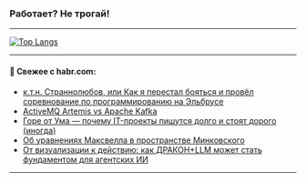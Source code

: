 ### Работает? Не трогай!

---
<!--
#### 🛠️ Technical stack:

![Java](https://img.shields.io/badge/Java-informational?logo=Oracle&style=flat&logoColor=white&color=FF4500)
![Kotlin](https://img.shields.io/badge/Kotlin-informational?logo=Kotlin&style=flat&logoColor=white&color=774D97)
![TS](https://img.shields.io/badge/TypeScript-informational?logo=typeScript&style=flat&logoColor=black&color=017acc)
![Python](https://img.shields.io/badge/Python-informational?logo=Python&style=flat&logoColor=black&color=ffdd54) <br>
![Spring](https://img.shields.io/badge/Spring-informational?logo=Spring&style=flat&logoColor=white&color=6DB33F) 
![SpringBoot](https://img.shields.io/badge/SpringBoot-informational?logo=SpringBoot&style=flat&logoColor=white&color=6DB33F)
![Nest](https://img.shields.io/badge/NestJS-informational?logo=NestJS&style=flat&logoColor=white&color=E0234E) 
![NodeJS](https://img.shields.io/badge/NodeJS-informational?logo=node.js&style=flat&logoColor=white&color=70A760)<br>
![PostgreSQL](https://img.shields.io/badge/PostgreSQL-informational?logo=PostgreSQL&style=flat&logoColor=white&color=DAA520)
![MongoDB](https://img.shields.io/badge/MongoDB-informational?logo=MongoDB&style=flat&logoColor=white&color=870000)
![Apache](https://img.shields.io/badge/Apache-informational?logo=apache&style=flat&logoColor=white&color=f74e28)

___ 
-->

<!--- #### 🛠️ : --->

[![Top Langs](https://github-readme-stats-82jvfl3w3-advtsettinggmailcoms-projects.vercel.app/api/top-langs/?username=zloylis&langs_count=10&hide_title=true&title_color=e6edf3&size_weight=0.5&count_weight=0.5&layout=compact&hide_progress=true&hide_border=true&theme=dracula&hide=css,makefile,cmake)](https://github.com/zloylis)

<!---


####  :octocat:&nbsp;&nbsp; Статистика:

![GitHub stats](https://github-readme-stats-u2qms2cxw-advtsettinggmailcoms-projects.vercel.app/api?username=zloylis&show_icons=true&hide_border=true&theme=dracula&title_color=e6edf3&include_all_commits=true&count_private=true&hide_rank=false&hide_title=true&rank_icon=github)
-->
---

#### 💬 Свежее с habr.com:

<!-- BLOG-POST-LIST:START -->
- [к.т.н. Страннолюбов, или Как я перестал бояться и провёл соревнование по программированию на Эльбрусе](https://habr.com/ru/articles/959742/?utm_source=habrahabr&utm_medium=rss&utm_campaign=959742)
- [ActiveMQ Artemis vs Apache Kafka](https://habr.com/ru/articles/959660/?utm_source=habrahabr&utm_medium=rss&utm_campaign=959660)
- [Горе от Ума — почему IT-проекты пишутся долго и стоят дорого &lpar;иногда&rpar;](https://habr.com/ru/articles/959716/?utm_source=habrahabr&utm_medium=rss&utm_campaign=959716)
- [Об уравнениях Максвелла в пространстве Минковского](https://habr.com/ru/articles/959682/?utm_source=habrahabr&utm_medium=rss&utm_campaign=959682)
- [От визуализации к действию: как ДРАКОН+LLM может стать фундаментом для агентских ИИ](https://habr.com/ru/articles/953660/?utm_source=habrahabr&utm_medium=rss&utm_campaign=953660)
<!-- BLOG-POST-LIST:END -->

---
